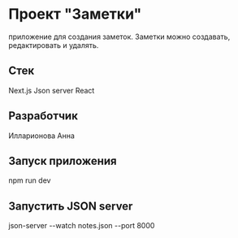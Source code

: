 # Проект "Заметки"
приложение для создания заметок. Заметки можно создавать, редактировать и удалять.

## Стек
Next.js
Json server
React

## Разработчик
Илларионова Анна

## Запуск приложения
npm run dev

## Запустить JSON server
json-server --watch notes.json --port 8000